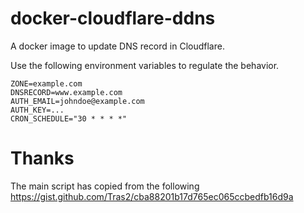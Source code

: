 # docker-cloudflare-ddns

A docker image to update DNS record in Cloudflare.

Use the following environment variables to regulate the behavior.

```
ZONE=example.com
DNSRECORD=www.example.com
AUTH_EMAIL=johndoe@example.com
AUTH_KEY=...
CRON_SCHEDULE="30 * * * *"
```

# Thanks

The main script has copied from the following
https://gist.github.com/Tras2/cba88201b17d765ec065ccbedfb16d9a
